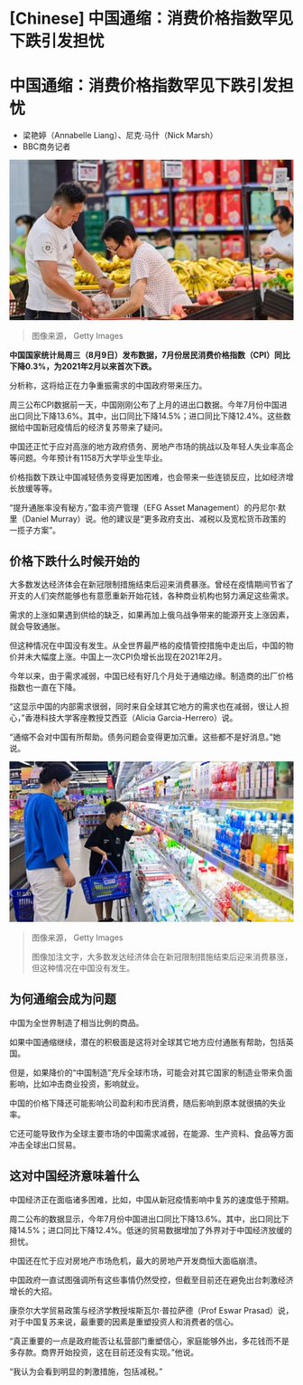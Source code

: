 # [Chinese] 中国通缩：消费价格指数罕见下跌引发担忧

#  中国通缩：消费价格指数罕见下跌引发担忧

  * 梁艳婷（Annabelle Liang）、尼克·马什（Nick Marsh） 
  * BBC商务记者 


![Customers shop at a supermarket in Qingzhou, East China's Shandong province, 10 July, 2023.](_130683852_gettyimages-1537186099.jpg)

> 图像来源，  Getty Images

**中国国家统计局周三（8月9日）发布数据，7月份居民消费价格指数（CPI）同比下降0.3%，为2021年2月以来首次下跌。**

分析称，这将给正在力争重振需求的中国政府带来压力。

周三公布CPI数据前一天，中国刚刚公布了上月的进出口数据。今年7月份中国进出口同比下降13.6%。其中，出口同比下降14.5%；进口同比下降12.4%。这些数据给中国新冠疫情后的经济复苏带来了疑问。

中国还正忙于应对高涨的地方政府债务、房地产市场的挑战以及年轻人失业率高企等问题。今年预计有1158万大学毕业生毕业。

价格指数下跌让中国减轻债务变得更加困难，也会带来一些连锁反应，比如经济增长放缓等等。

“提升通胀率没有秘方，”盈丰资产管理（EFG Asset Management）的丹尼尔·默里（Daniel Murray）说。他的建议是“更多政府支出、减税以及宽松货币政策的一揽子方案”。

##  价格下跌什么时候开始的

大多数发达经济体会在新冠限制措施结束后迎来消费暴涨。曾经在疫情期间节省了开支的人们突然能够也有意愿重新开始花钱，各种商业机构也努力满足这些需求。

需求的上涨如果遇到供给的缺乏，如果再加上俄乌战争带来的能源开支上涨因素，就会导致通胀。

但这种情况在中国没有发生。从全世界最严格的疫情管控措施中走出后，中国的物价并未大幅度上涨。中国上一次CPI负增长出现在2021年2月。

今年以来，由于需求减弱，中国已经有好几个月处于通缩边缘。制造商的出厂价格指数也一直在下降。

“这显示中国的内部需求很弱，同时来自全球其它地方的需求也在减弱，很让人担心，”香港科技大学客座教授艾西亚（Alicia Garcia-Herrero）说。

“通缩不会对中国有所帮助。债务问题会变得更加沉重。这些都不是好消息。”她说。

![Customers shop at a supermarket in Qingzhou, East China's Shandong province, 10 July, 2023.](_130683707_gettyimages-1537186159.jpg)

> 图像来源，  Getty Images
>
> 图像加注文字，大多数发达经济体会在新冠限制措施结束后迎来消费暴涨，但这种情况在中国没有发生。

##  为何通缩会成为问题

中国为全世界制造了相当比例的商品。

如果中国通缩继续，潜在的积极面是这将对全球其它地方应付通胀有帮助，包括英国。

但是，如果降价的“中国制造”充斥全球市场，可能会对其它国家的制造业带来负面影响，比如冲击商业投资，影响就业。

中国的价格下降还可能影响公司盈利和市民消费，随后影响到原本就很搞的失业率。

它还可能导致作为全球主要市场的中国需求减弱，在能源、生产资料、食品等方面冲击全球出口贸易。


##  这对中国经济意味着什么

中国经济正在面临诸多困难，比如，中国从新冠疫情影响中复苏的速度低于预期。

周二公布的数据显示，今年7月份中国进出口同比下降13.6%。其中，出口同比下降14.5%；进口同比下降12.4%。低迷的贸易数据增加了外界对于中国经济放缓的担忧。

中国还在忙于应对房地产市场危机，最大的房地产开发商恒大面临崩溃。

中国政府一直试图强调所有这些事情仍然受控，但截至目前还在避免出台刺激经济增长的大招。

康奈尔大学贸易政策与经济学教授埃斯瓦尔·普拉萨德（Prof Eswar Prasad）说，对于中国复苏来说，最重要的因素是重塑投资人和消费者的信心。

“真正重要的一点是政府能否让私营部门重塑信心，家庭能够外出，多花钱而不是多存款。商界开始投资，这在目前还没有实现。”他说。

“我认为会看到明显的刺激措施，包括减税。”


